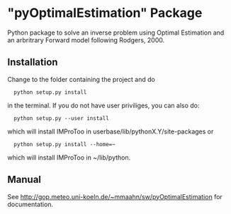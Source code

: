 # "pyOptimalEstimation" Package

Python package to solve an inverse problem using Optimal Estimation
and an arbritrary Forward model following Rodgers, 2000.

## Installation

Change to the folder containing the project and do 
```
  python setup.py install
```
in the terminal. If you do not have user priviliges, you can also do:
```
  python setup.py --user install
```
which will install IMProToo in userbase/lib/pythonX.Y/site-packages or
```
  python setup.py install --home=~
```
which will install IMProToo in ~/lib/python.

## Manual

See http://gop.meteo.uni-koeln.de/~mmaahn/sw/pyOptimalEstimation for documentation.


